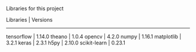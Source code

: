 
Libraries for this project

Libraries          |       Versions
____________________________________

tensorflow         |      1.14.0
theano               |       1.0.4
opencv              |       4.2.0
numpy               |       1.16.1
matplotlib          |      3.2.1
keras                 |       2.3.1
h5py                 |      2.10.0
scikit-learn        |      0.23.1
